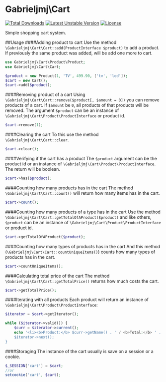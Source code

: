 Gabrieljmj\Cart
===============
[![Total Downloads](https://poser.pugx.org/gabrieljmj/cart/downloads.png)](https://packagist.org/packages/gabrieljmj/cart) [![Latest Unstable Version](https://poser.pugx.org/gabrieljmj/cart/v/unstable.png)](https://packagist.org/packages/gabrieljmj/cart) [![License](https://poser.pugx.org/gabrieljmj/cart/license.png)](https://packagist.org/packages/gabrieljmj/cart)

Simple shopping cart system.

##Usage
####Adding product to cart
Use the method ```\Gabrieljmj\Cart\Cart::add(ProductInterface $product)``` to add a product. If previously the same product was added, will be add one more to cart.
```php
use Gabrieljmj\Cart\Product\Product;
use Gabrieljmj\Cart\Cart;

$product = new Product(1, 'TV', 499.90, ['tv', 'led']);
$cart = new Cart();
$cart->add($product);
```
####Removing product of a cart
Using ```\Gabrieljmj\Cart\Cart::remove($product[, $amount = 0])``` you can remove products of a cart. If ```$amount``` be ```0```, all products of that products will be removed. The argument ```$product``` can be an instance of ```\Gabrieljmj\Cart\Product\ProductInterface``` or product id.
```php
$cart->remove(1);
```

####Clearing the cart
To this use the method ```\Gabrieljmj\Cart\Cart::clear```.
```php
$cart->clear();
```

####Verifying if the cart has a product
The ```$product``` argument can be the product id or an instance of ```\Gabrieljmj\Cart\Product\ProductInterface```. The return will be boolean.
```php
$cart->has($product);
```

####Counting how many products has in the cart
The method ```\Gabrieljmj\Cart\Cart::count()``` will return how many items has in the cart.
```php
$cart->count();
```

####Counting how many products of a type has in the cart
Use the method ```\Gabrieljmj\Cart\Cart::getTotalOfAProduct($product)``` and like others, ```$product``` can be an instance of ```\Gabrieljmj\Cart\Product\ProductInterface``` or product id.
```php
$cart->getTotalOfAProduct($product);
```

####Counting how many types of products has in the cart
And this method (```\Gabrieljmj\Cart\Cart::countUniqueItems()```) counts how many types of products has in the cart.
```php
$cart->countUniqueItems();
```

####Calculating total price of the cart
The method ```\Gabrieljmj\Cart\Cart::getTotalPrice()``` returns how much costs the cart.
```php
$cart->getTotalPrice();
```

####Iterating with all products
Each product will return an instance of ```\Gabrieljmj\Cart\Product\ProductInterface```:
```php
$iterator = $cart->getIterator();

while ($iterator->valid()) {
    $curr = $iterator->current();
    echo '<li><b>Product:</b> $curr->getName() . ' / <b>Total:</b> ' . $cart->getTotalOfAProduct($curr) . '</li>';
    $iterator->next();
}
```
####Storaging
The instance of the cart usually is save on a session or a cookie.
```php
$_SESSION['cart'] = $cart;
//or
setcookie('cart', $cart);
```